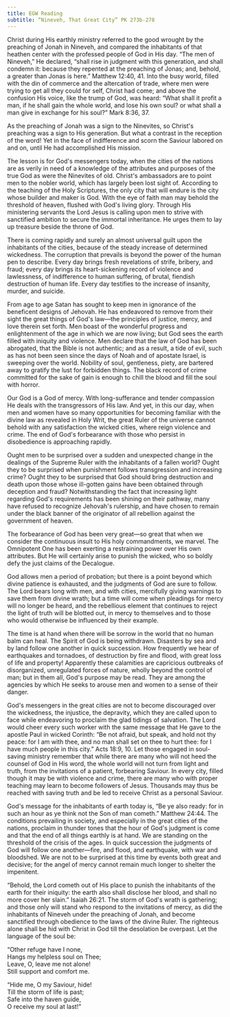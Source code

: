 ```yaml
---
title: EGW Reading
subtitle: “Nineveh, That Great City” PK 273b-278
---
```


Christ during His earthly ministry referred to the good wrought by the preaching of Jonah in Nineveh, and compared the inhabitants of that heathen center with the professed people of God in His day. “The men of Nineveh,” He declared, “shall rise in judgment with this generation, and shall condemn it: because they repented at the preaching of Jonas; and, behold, a greater than Jonas is here.” Matthew 12:40, 41. Into the busy world, filled with the din of commerce and the altercation of trade, where men were trying to get all they could for self, Christ had come; and above the confusion His voice, like the trump of God, was heard: “What shall it profit a man, if he shall gain the whole world, and lose his own soul? or what shall a man give in exchange for his soul?” Mark 8:36, 37.

As the preaching of Jonah was a sign to the Ninevites, so Christ's preaching was a sign to His generation. But what a contrast in the reception of the word! Yet in the face of indifference and scorn the Saviour labored on and on, until He had accomplished His mission.

The lesson is for God's messengers today, when the cities of the nations are as verily in need of a knowledge of the attributes and purposes of the true God as were the Ninevites of old. Christ's ambassadors are to point men to the nobler world, which has largely been lost sight of. According to the teaching of the Holy Scriptures, the only city that will endure is the city whose builder and maker is God. With the eye of faith man may behold the threshold of heaven, flushed with God's living glory. Through His ministering servants the Lord Jesus is calling upon men to strive with sanctified ambition to secure the immortal inheritance. He urges them to lay up treasure beside the throne of God.

There is coming rapidly and surely an almost universal guilt upon the inhabitants of the cities, because of the steady increase of determined wickedness. The corruption that prevails is beyond the power of the human pen to describe. Every day brings fresh revelations of strife, bribery, and fraud; every day brings its heart-sickening record of violence and lawlessness, of indifference to human suffering, of brutal, fiendish destruction of human life. Every day testifies to the increase of insanity, murder, and suicide.

From age to age Satan has sought to keep men in ignorance of the beneficent designs of Jehovah. He has endeavored to remove from their sight the great things of God's law—the principles of justice, mercy, and love therein set forth. Men boast of the wonderful progress and enlightenment of the age in which we are now living; but God sees the earth filled with iniquity and violence. Men declare that the law of God has been abrogated, that the Bible is not authentic; and as a result, a tide of evil, such as has not been seen since the days of Noah and of apostate Israel, is sweeping over the world. Nobility of soul, gentleness, piety, are bartered away to gratify the lust for forbidden things. The black record of crime committed for the sake of gain is enough to chill the blood and fill the soul with horror.

Our God is a God of mercy. With long-sufferance and tender compassion He deals with the transgressors of His law. And yet, in this our day, when men and women have so many opportunities for becoming familiar with the divine law as revealed in Holy Writ, the great Ruler of the universe cannot behold with any satisfaction the wicked cities, where reign violence and crime. The end of God's forbearance with those who persist in disobedience is approaching rapidly.

Ought men to be surprised over a sudden and unexpected change in the dealings of the Supreme Ruler with the inhabitants of a fallen world? Ought they to be surprised when punishment follows transgression and increasing crime? Ought they to be surprised that God should bring destruction and death upon those whose ill-gotten gains have been obtained through deception and fraud? Notwithstanding the fact that increasing light regarding God's requirements has been shining on their pathway, many have refused to recognize Jehovah's rulership, and have chosen to remain under the black banner of the originator of all rebellion against the government of heaven.

The forbearance of God has been very great—so great that when we consider the continuous insult to His holy commandments, we marvel. The Omnipotent One has been exerting a restraining power over His own attributes. But He will certainly arise to punish the wicked, who so boldly defy the just claims of the Decalogue.

God allows men a period of probation; but there is a point beyond which divine patience is exhausted, and the judgments of God are sure to follow. The Lord bears long with men, and with cities, mercifully giving warnings to save them from divine wrath; but a time will come when pleadings for mercy will no longer be heard, and the rebellious element that continues to reject the light of truth will be blotted out, in mercy to themselves and to those who would otherwise be influenced by their example.

The time is at hand when there will be sorrow in the world that no human balm can heal. The Spirit of God is being withdrawn. Disasters by sea and by land follow one another in quick succession. How frequently we hear of earthquakes and tornadoes, of destruction by fire and flood, with great loss of life and property! Apparently these calamities are capricious outbreaks of disorganized, unregulated forces of nature, wholly beyond the control of man; but in them all, God's purpose may be read. They are among the agencies by which He seeks to arouse men and women to a sense of their danger.

God's messengers in the great cities are not to become discouraged over the wickedness, the injustice, the depravity, which they are called upon to face while endeavoring to proclaim the glad tidings of salvation. The Lord would cheer every such worker with the same message that He gave to the apostle Paul in wicked Corinth: “Be not afraid, but speak, and hold not thy peace: for I am with thee, and no man shall set on thee to hurt thee: for I have much people in this city.” Acts 18:9, 10. Let those engaged in soul-saving ministry remember that while there are many who will not heed the counsel of God in His word, the whole world will not turn from light and truth, from the invitations of a patient, forbearing Saviour. In every city, filled though it may be with violence and crime, there are many who with proper teaching may learn to become followers of Jesus. Thousands may thus be reached with saving truth and be led to receive Christ as a personal Saviour.

God's message for the inhabitants of earth today is, “Be ye also ready: for in such an hour as ye think not the Son of man cometh.” Matthew 24:44. The conditions prevailing in society, and especially in the great cities of the nations, proclaim in thunder tones that the hour of God's judgment is come and that the end of all things earthly is at hand. We are standing on the threshold of the crisis of the ages. In quick succession the judgments of God will follow one another—fire, and flood, and earthquake, with war and bloodshed. We are not to be surprised at this time by events both great and decisive; for the angel of mercy cannot remain much longer to shelter the impenitent.

“Behold, the Lord cometh out of His place to punish the inhabitants of the earth for their iniquity: the earth also shall disclose her blood, and shall no more cover her slain.” Isaiah 26:21. The storm of God's wrath is gathering; and those only will stand who respond to the invitations of mercy, as did the inhabitants of Nineveh under the preaching of Jonah, and become sanctified through obedience to the laws of the divine Ruler. The righteous alone shall be hid with Christ in God till the desolation be overpast. Let the language of the soul be:

“Other refuge have I none,\
Hangs my helpless soul on Thee;\
Leave, O, leave me not alone!\
Still support and comfort me.

“Hide me, O my Saviour, hide!\
Till the storm of life is past;\
Safe into the haven guide,\
O receive my soul at last!”